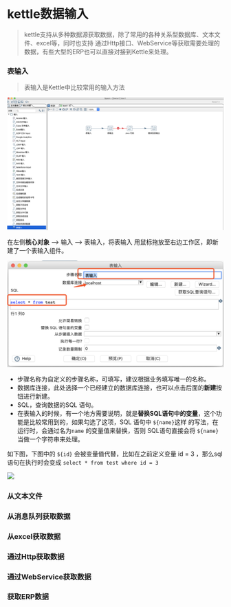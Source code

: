 # kettle数据输入

> kettle支持从多种数据源获取数据，除了常用的各种关系型数据库、文本文件、excel等，同时也支持
通过Http接口、WebService等获取需要处理的数据，有些大型的ERP也可以直接对接到Kettle来处理。

### 表输入
> 表输入是Kettle中比较常用的输入方法

![](../image/table-input.png)

在左侧**核心对象** ——> 输入 ——> 表输入，将表输入 用鼠标拖放至右边工作区，即新建了一个表输入组件。

![](../image/table-input-ui.png)

- 步骤名称为自定义的步骤名称，可填写，建议根据业务填写唯一的名称。
- 数据库连接，此处选择一个已经建立的数据库连接，也可以点击后面的**新建**按钮进行新建。
- SQL，查询数据的SQL 语句。
- 在表输入的时候，有一个地方需要说明，就是**替换SQL语句中的变量**，这个功能是比较常用到的，如果勾选了这项，SQL 语句中 ```${name}```这样
的写法，在运行时，会通过名为```name``` 的变量值来替换，否则 SQL语句直接会将 ```${name}``` 当做一个字符串来处理。

如下图，下图中的 ```${id}``` 会被变量值代替，比如在之前定义变量 id = 3 ，那么sql语句在执行时会变成
```select * from test where id = 3```

![](../image/t-i-ui-v.png)

### 从文本文件

### 从消息队列获取数据

### 从excel获取数据

### 通过Http获取数据

### 通过WebService获取数据

### 获取ERP数据


